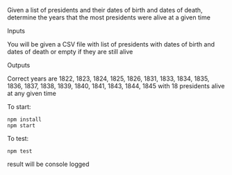 Given a list of presidents and their dates of birth and dates of death, determine the years that the most presidents were alive at a given time

Inputs

You will be given a CSV file with list of presidents with dates of birth and dates of death or empty if they are still alive

Outputs

Correct years are 1822, 1823, 1824, 1825, 1826, 1831, 1833, 1834, 1835, 1836, 1837, 1838, 1839, 1840, 1841, 1843, 1844, 1845 with 18 presidents alive at any given time

To start:
```
npm install
npm start
```

To test:
```
npm test
```
result will be console logged

